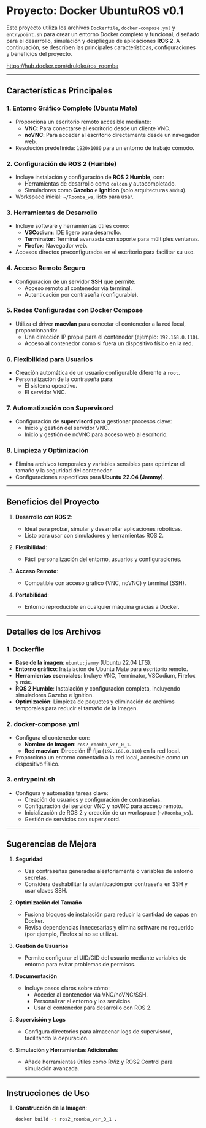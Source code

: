 # Proyecto: Docker UbuntuROS v0.1

Este proyecto utiliza los archivos `Dockerfile`, `docker-compose.yml` y `entrypoint.sh` para crear un entorno Docker completo y funcional, diseñado para el desarrollo, simulación y despliegue de aplicaciones **ROS 2**. A continuación, se describen las principales características, configuraciones y beneficios del proyecto.

https://hub.docker.com/druloko/ros_roomba

---

## **Características Principales**

### **1. Entorno Gráfico Completo (Ubuntu Mate)**
- Proporciona un escritorio remoto accesible mediante:
  - **VNC**: Para conectarse al escritorio desde un cliente VNC.
  - **noVNC**: Para acceder al escritorio directamente desde un navegador web.
- Resolución predefinida: `1920x1080` para un entorno de trabajo cómodo.

### **2. Configuración de ROS 2 (Humble)**
- Incluye instalación y configuración de **ROS 2 Humble**, con:
  - Herramientas de desarrollo como `colcon` y autocompletado.
  - Simuladores como **Gazebo** e **Ignition** (solo arquitecturas `amd64`).
- Workspace inicial: `~/Roomba_ws`, listo para usar.

### **3. Herramientas de Desarrollo**
- Incluye software y herramientas útiles como:
  - **VSCodium**: IDE ligero para desarrollo.
  - **Terminator**: Terminal avanzada con soporte para múltiples ventanas.
  - **Firefox**: Navegador web.
- Accesos directos preconfigurados en el escritorio para facilitar su uso.

### **4. Acceso Remoto Seguro**
- Configuración de un servidor **SSH** que permite:
  - Acceso remoto al contenedor vía terminal.
  - Autenticación por contraseña (configurable).

### **5. Redes Configuradas con Docker Compose**
- Utiliza el driver **macvlan** para conectar el contenedor a la red local, proporcionando:
  - Una dirección IP propia para el contenedor (ejemplo: `192.168.0.110`).
  - Acceso al contenedor como si fuera un dispositivo físico en la red.

### **6. Flexibilidad para Usuarios**
- Creación automática de un usuario configurable diferente a `root`.
- Personalización de la contraseña para:
  - El sistema operativo.
  - El servidor VNC.

### **7. Automatización con Supervisord**
- Configuración de **supervisord** para gestionar procesos clave:
  - Inicio y gestión del servidor VNC.
  - Inicio y gestión de noVNC para acceso web al escritorio.

### **8. Limpieza y Optimización**
- Elimina archivos temporales y variables sensibles para optimizar el tamaño y la seguridad del contenedor.
- Configuraciones específicas para **Ubuntu 22.04 (Jammy)**.

---

## **Beneficios del Proyecto**

1. **Desarrollo con ROS 2**:
   - Ideal para probar, simular y desarrollar aplicaciones robóticas.
   - Listo para usar con simuladores y herramientas ROS 2.

2. **Flexibilidad**:
   - Fácil personalización del entorno, usuarios y configuraciones.

3. **Acceso Remoto**:
   - Compatible con acceso gráfico (VNC, noVNC) y terminal (SSH).

4. **Portabilidad**:
   - Entorno reproducible en cualquier máquina gracias a Docker.

---

## **Detalles de los Archivos**

### **1. Dockerfile**
- **Base de la imagen**: `ubuntu:jammy` (Ubuntu 22.04 LTS).
- **Entorno gráfico**: Instalación de Ubuntu Mate para escritorio remoto.
- **Herramientas esenciales**: Incluye VNC, Terminator, VSCodium, Firefox y más.
- **ROS 2 Humble**: Instalación y configuración completa, incluyendo simuladores Gazebo e Ignition.
- **Optimización**: Limpieza de paquetes y eliminación de archivos temporales para reducir el tamaño de la imagen.

### **2. docker-compose.yml**
- Configura el contenedor con:
  - **Nombre de imagen**: `ros2_roomba_ver_0_1`.
  - **Red macvlan**: Dirección IP fija (`192.168.0.110`) en la red local.
- Proporciona un entorno conectado a la red local, accesible como un dispositivo físico.

### **3. entrypoint.sh**
- Configura y automatiza tareas clave:
  - Creación de usuarios y configuración de contraseñas.
  - Configuración del servidor VNC y noVNC para acceso remoto.
  - Inicialización de ROS 2 y creación de un workspace (`~/Roomba_ws`).
  - Gestión de servicios con supervisord.

---

## **Sugerencias de Mejora**

1. **Seguridad**
   - Usa contraseñas generadas aleatoriamente o variables de entorno secretas.
   - Considera deshabilitar la autenticación por contraseña en SSH y usar claves SSH.

2. **Optimización del Tamaño**
   - Fusiona bloques de instalación para reducir la cantidad de capas en Docker.
   - Revisa dependencias innecesarias y elimina software no requerido (por ejemplo, Firefox si no se utiliza).

3. **Gestión de Usuarios**
   - Permite configurar el UID/GID del usuario mediante variables de entorno para evitar problemas de permisos.

4. **Documentación**
   - Incluye pasos claros sobre cómo:
     - Acceder al contenedor vía VNC/noVNC/SSH.
     - Personalizar el entorno y los servicios.
     - Usar el contenedor para desarrollo con ROS 2.

5. **Supervisión y Logs**
   - Configura directorios para almacenar logs de supervisord, facilitando la depuración.

6. **Simulación y Herramientas Adicionales**
   - Añade herramientas útiles como RViz y ROS2 Control para simulación avanzada.

---

## **Instrucciones de Uso**

1. **Construcción de la Imagen**:
   ```bash
   docker build -t ros2_roomba_ver_0_1 .